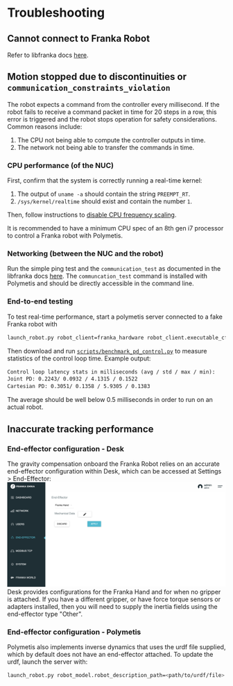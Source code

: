 # Troubleshooting

## Cannot connect to Franka Robot

Refer to libfranka docs [here](https://frankaemika.github.io/docs/troubleshooting.html#running-a-libfranka-executable-fails-with-connection-timeout).

## Motion stopped due to discontinuities or `communication_constraints_violation`

The robot expects a command from the controller every millisecond. If the robot fails to receive a command packet in time for 20 steps in a row, this error is triggered and the robot stops operation for safety considerations. Common reasons include:
1. The CPU not being able to compute the controller outputs in time.
2. The network not being able to transfer the commands in time.

### CPU performance (of the NUC)

First, confirm that the system is correctly running a real-time kernel:
1. The output of `uname -a` should contain the string `PREEMPT_RT`.
2. `/sys/kernel/realtime` should exist and contain the number `1`.

Then, follow instructions to [disable CPU frequency scaling](https://frankaemika.github.io/docs/troubleshooting.html#disabling-cpu-frequency-scaling).

It is recommended to have a minimum CPU spec of an 8th gen i7 processor to control a Franka robot with Polymetis.

### Networking (between the NUC and the robot)

Run the simple ping test and the `communication_test` as documented in the libfranka docs [here](https://frankaemika.github.io/docs/troubleshooting.html#running-a-libfranka-executable-fails-with-connection-timeout). The `communcation_test` command is installed with Polymetis and should be directly accessible in the command line.

### End-to-end testing

To test real-time performance, start a polymetis server connected to a fake Franka robot with 
```bash
launch_robot.py robot_client=franka_hardware robot_client.executable_cfg.mock=true
```

Then download and run [`scripts/benchmark_pd_control.py`](https://github.com/facebookresearch/fairo/tree/main/polymetis/scripts/benchmark_pd_control.py) to measure statistics of the control loop time. 
Example output:
```txt
Control loop latency stats in milliseconds (avg / std / max / min):
Joint PD: 0.2243/ 0.0932 / 4.1315 / 0.1522
Cartesian PD: 0.3051/ 0.1358 / 5.9305 / 0.1383
```
The average should be well below 0.5 milliseconds in order to run on an actual robot.


## Inaccurate tracking performance

### End-effector configuration - Desk

The gravity compensation onboard the Franka Robot relies on an accurate end-effector configuration within Desk, which can be accessed at Settings > End-Effector: ![Desk End-Effector Page](img/desk_ee_cfg.png)
Desk provides configurations for the Franka Hand and for when no gripper is attached. 
If you have a different gripper, or have force torque sensors or adapters installed, then you will need to supply the inertia fields using the end-effector type "Other".

### End-effector configuration - Polymetis

Polymetis also implements inverse dynamics that uses the urdf file supplied, which by default does not have an end-effector attached.
To update the urdf, launch the server with:
```bash
launch_robot.py robot_model.robot_description_path=<path/to/urdf/file>
```